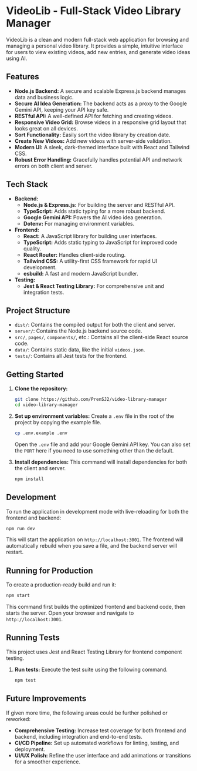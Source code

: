 # VideoLib - Full-Stack Video Library Manager

VideoLib is a clean and modern full-stack web application for browsing and managing a personal video library. It provides a simple, intuitive interface for users to view existing videos, add new entries, and generate video ideas using AI.

## Features

-   **Node.js Backend:** A secure and scalable Express.js backend manages data and business logic.
-   **Secure AI Idea Generation:** The backend acts as a proxy to the Google Gemini API, keeping your API key safe.
-   **RESTful API:** A well-defined API for fetching and creating videos.
-   **Responsive Video Grid:** Browse videos in a responsive grid layout that looks great on all devices.
-   **Sort Functionality:** Easily sort the video library by creation date.
-   **Create New Videos:** Add new videos with server-side validation.
-   **Modern UI:** A sleek, dark-themed interface built with React and Tailwind CSS.
-   **Robust Error Handling:** Gracefully handles potential API and network errors on both client and server.

## Tech Stack

-   **Backend:**
    -   **Node.js & Express.js:** For building the server and RESTful API.
    -   **TypeScript:** Adds static typing for a more robust backend.
    -   **Google Gemini API:** Powers the AI video idea generation.
    -   **Dotenv:** For managing environment variables.
-   **Frontend:**
    -   **React:** A JavaScript library for building user interfaces.
    -   **TypeScript:** Adds static typing to JavaScript for improved code quality.
    -   **React Router:** Handles client-side routing.
    -   **Tailwind CSS:** A utility-first CSS framework for rapid UI development.
    -   **esbuild:** A fast and modern JavaScript bundler.
-   **Testing:**
    -   **Jest & React Testing Library:** For comprehensive unit and integration tests.

## Project Structure

-   `dist/`: Contains the compiled output for both the client and server.
-   `server/`: Contains the Node.js backend source code.
-   `src/`, `pages/`, `components/`, etc.: Contains all the client-side React source code.
-   `data/`: Contains static data, like the initial `videos.json`.
-   `tests/`: Contains all Jest tests for the frontend.

## Getting Started

1.  **Clone the repository:**
    ```bash
    git clone https://github.com/PrenSJ2/video-library-manager
    cd video-library-manager
    ```

2.  **Set up environment variables:**
    Create a `.env` file in the root of the project by copying the example file.
    ```bash
    cp .env.example .env
    ```
    Open the `.env` file and add your Google Gemini API key. You can also set the `PORT` here if you need to use something other than the default.

3.  **Install dependencies:**
    This command will install dependencies for both the client and server.
    ```bash
    npm install
    ```

## Development

To run the application in development mode with live-reloading for both the frontend and backend:

```bash
npm run dev
```
This will start the application on `http://localhost:3001`. The frontend will automatically rebuild when you save a file, and the backend server will restart.

## Running for Production

To create a production-ready build and run it:

```bash
npm start
```
This command first builds the optimized frontend and backend code, then starts the server. Open your browser and navigate to `http://localhost:3001`.

## Running Tests

This project uses Jest and React Testing Library for frontend component testing.

1.  **Run tests:**
    Execute the test suite using the following command.
    ```bash
    npm test
    ```

## Future Improvements

If given more time, the following areas could be further polished or reworked:

- **Comprehensive Testing:** Increase test coverage for both frontend and backend, including integration and end-to-end tests.
- **CI/CD Pipeline:** Set up automated workflows for linting, testing, and deployment.
- **UI/UX Polish:** Refine the user interface and add animations or transitions for a smoother experience.

